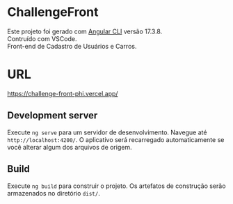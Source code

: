 # ChallengeFront

Este projeto foi gerado com [Angular CLI](https://github.com/angular/angular-cli) versão 17.3.8.</br>
Contruído com VSCode.</br>
Front-end de Cadastro de Usuários e Carros.


# URL
https://challenge-front-phi.vercel.app/


## Development server

Execute `ng serve` para um servidor de desenvolvimento. Navegue até `http://localhost:4200/`. O aplicativo será recarregado automaticamente se você alterar algum dos arquivos de origem.


## Build

Execute `ng build` para construir o projeto. Os artefatos de construção serão armazenados no diretório `dist/`.
